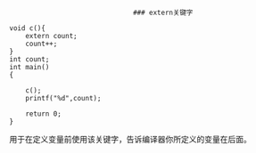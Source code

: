                                    ### extern关键字
~~~
void c(){
    extern count;
    count++;
}
int count;
int main()
{
    
    c();
    printf("%d",count);

    return 0;
}
~~~
用于在定义变量前使用该关键字，告诉编译器你所定义的变量在后面。
